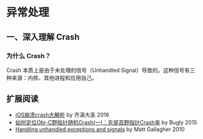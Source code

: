 # 异常处理

## 一、深入理解 Crash

### 为什么 Crash？
Crash 本质上是由于未处理的信号（Unhandled Signal）导致的。这种信号有三种来源：内核、其他进程和应用自己。

## 扩展阅读
- [iOS崩溃crash大解析](http://www.qidiandasheng.com/2016/04/10/crash-xuebeng/) by 齐滇大圣 2016
- [如何定位Obj-C野指针随机Crash(一)：先提高野指针Crash率](http://bugly.qq.com/bbs/forum.php?mod=viewthread&tid=31&highlight=如何定位Obj-C野指针随机Crash) by Bugly 2015
- [Handling unhandled exceptions and signals](https://www.cocoawithlove.com/2010/05/handling-unhandled-exceptions-and.html) by Matt Gallagher 2010
